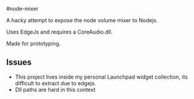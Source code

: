 #node-mixer

A hacky attempt to expose the node volume mixer to Nodejs.

Uses EdgeJs and requires a CoreAudio.dll.

Made for prototyping.

## Issues
- This project lives inside my personal Launchpad widget collection, its difficult to extract due to edgejs. 
- Dll paths are hard in this context